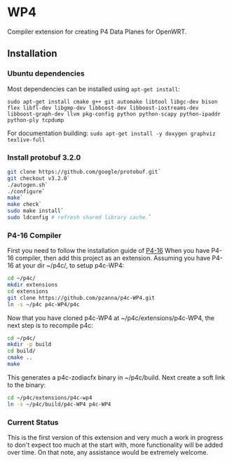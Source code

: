 # WP4
Compiler extension for creating P4 Data Planes for OpenWRT.

## Installation

### Ubuntu dependencies

Most dependencies can be installed using `apt-get install`:

`sudo apt-get install cmake g++ git automake libtool libgc-dev bison flex
libfl-dev libgmp-dev libboost-dev libboost-iostreams-dev
libboost-graph-dev llvm pkg-config python python-scapy python-ipaddr python-ply
tcpdump`

For documentation building:
`sudo apt-get install -y doxygen graphviz texlive-full`

### Install protobuf 3.2.0
```bash
git clone https://github.com/google/protobuf.git`
git checkout v3.2.0`
./autogen.sh`
./configure`
make`
make check`
sudo make install`
sudo ldconfig # refresh shared library cache.`
```

### P4-16 Compiler
First you need to follow the installation guide of [P4-16](https://github.com/p4lang/p4c/)
When you have P4-16 compiler, then add this project as an extension.
Assuming you have P4-16 at your dir  ~/p4c/, to setup p4c-WP4:
```bash
cd ~/p4c/
mkdir extensions
cd extensions
git clone https://github.com/pzanna/p4c-WP4.git
ln -s ~/p4c p4c-WP4/p4c
```
Now that you have cloned p4c-WP4 at ~/p4c/extensions/p4c-WP4, the next step is to
recompile p4c:
```bash
cd ~/p4c/
mkdir -p build
cd build/
cmake ..
make
```
This generates a p4c-zodiacfx binary in ~/p4c/build.
Next create a soft link to the binary:
```bash
cd ~/p4c/extensions/p4c-wp4
ln -s ~/p4c/build/p4c-WP4 p4c-WP4
```

### Current Status
This is the first version of this extension and very much a work in progress to don't expect too much at the start with, more functionality will be added over time. On that note, any assistance would be extremely welcome.